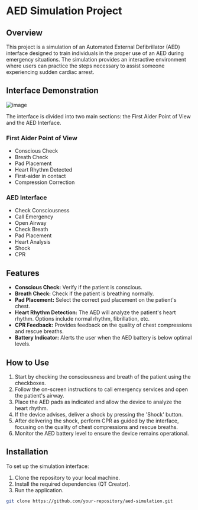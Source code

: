 # AED Simulation Project

## Overview

This project is a simulation of an Automated External Defibrillator (AED) interface designed to train individuals in the proper use of an AED during emergency situations. The simulation provides an interactive environment where users can practice the steps necessary to assist someone experiencing sudden cardiac arrest.

## Interface Demonstration

![image](https://github.com/dbkhanh/Automated-External-Defibrillators-Simulation/assets/107232612/1a205841-ba88-4ad6-b0d7-5d4562b2190b)

The interface is divided into two main sections: the First Aider Point of View and the AED Interface.

### First Aider Point of View

- Conscious Check
- Breath Check
- Pad Placement
- Heart Rhythm Detected
- First-aider in contact
- Compression Correction

### AED Interface

- Check Consciousness
- Call Emergency
- Open Airway
- Check Breath
- Pad Placement
- Heart Analysis
- Shock
- CPR

## Features

- **Conscious Check:** Verify if the patient is conscious.
- **Breath Check:** Check if the patient is breathing normally.
- **Pad Placement:** Select the correct pad placement on the patient's chest.
- **Heart Rhythm Detection:** The AED will analyze the patient's heart rhythm. Options include normal rhythm, fibrillation, etc.
- **CPR Feedback:** Provides feedback on the quality of chest compressions and rescue breaths.
- **Battery Indicator:** Alerts the user when the AED battery is below optimal levels.

## How to Use

1. Start by checking the consciousness and breath of the patient using the checkboxes.
2. Follow the on-screen instructions to call emergency services and open the patient's airway.
3. Place the AED pads as indicated and allow the device to analyze the heart rhythm.
4. If the device advises, deliver a shock by pressing the 'Shock' button.
5. After delivering the shock, perform CPR as guided by the interface, focusing on the quality of chest compressions and rescue breaths.
6. Monitor the AED battery level to ensure the device remains operational.

## Installation

To set up the simulation interface:

1. Clone the repository to your local machine.
2. Install the required dependencies (QT Creator).
3. Run the application.

```bash
git clone https://github.com/your-repository/aed-simulation.git

